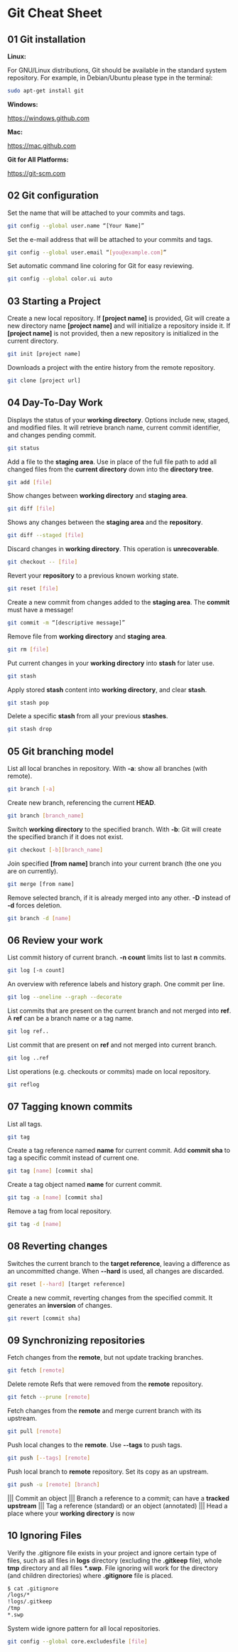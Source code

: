 # Git Cheat Sheet

## 01 Git installation

**Linux:**

For GNU/Linux distributions, Git should be available in the standard
system repository. For example, in Debian/Ubuntu please type in
the terminal:

```bash
sudo apt-get install git
```

**Windows:**

<https://windows.github.com>

**Mac:**

<https://mac.github.com>

**Git for All Platforms:**

<https://git-scm.com>

## 02 Git configuration

Set the name that will be attached to your commits and tags.

```bash
git config --global user.name “[Your Name]”
```

Set the e-mail address that will be attached to your commits and tags.

```bash
git config --global user.email “[you@example.com]”
```

Set automatic command line coloring for Git for easy reviewing.

```bash
git config --global color.ui auto
```

## 03 Starting a Project

Create a new local repository. If **[project name]** is provided, Git will create a new directory name **[project name]** and will initialize a repository inside it. If **[project name]** is not provided, then a new repository is initialized in the current directory.

```bash
git init [project name]
```

Downloads a project with the entire history from the remote repository.

```bash
git clone [project url]
```

## 04 Day-To-Day Work

Displays the status of your **working directory**. Options include new, staged, and modified files. It will retrieve branch name, current commit identifier, and changes pending commit.

```bash
git status
```

Add a file to the **staging area**. Use in place of the full file path to add all changed files from the **current directory** down into the **directory tree**.

```bash
git add [file]
```

Show changes between **working directory** and **staging area**.

```bash
git diff [file]
```

Shows any changes between the **staging area** and the **repository**.

```bash
git diff --staged [file]
```

Discard changes in **working directory**. This operation is **unrecoverable**.

```bash
git checkout -- [file]
```

Revert your **repository** to a previous known working state.

```bash
git reset [file]
```

Create a new commit from changes added to the **staging area**. The **commit** must have a message!

```bash
git commit -m “[descriptive message]”
```

Remove file from **working directory** and **staging area**.

```bash
git rm [file]
```

Put current changes in your **working directory** into **stash** for later use.

```bash
git stash
```

Apply stored **stash** content into **working directory**, and clear **stash**.

```bash
git stash pop
```

Delete a specific **stash** from all your previous **stashes**.

```bash
git stash drop
```

## 05 Git branching model

List all local branches in repository. With **-a**: show all branches (with remote).

```bash
git branch [-a]
```

Create new branch, referencing the current **HEAD**.

```bash
git branch [branch_name]
```

Switch **working directory** to the specified branch. With **-b**: Git will create the specified branch if it does not exist.

```bash
git checkout [-b][branch_name]
```

Join specified **[from name]** branch into your current branch (the one you are on currently).

```bash
git merge [from name]
```

Remove selected branch, if it is already merged into any other.
**-D** instead of **-d** forces deletion.

```bash
git branch -d [name]
```

## 06 Review your work

List commit history of current branch. **-n count** limits list to last **n** commits.

```bash
git log [-n count]
```

An overview with reference labels and history graph. One commit per line.

```bash
git log --oneline --graph --decorate
```

List commits that are present on the current branch and not merged into **ref**. A **ref** can be a branch name or a tag name.

```bash
git log ref..
```

List commit that are present on **ref** and not merged into current branch.

```bash
git log ..ref
```

List operations (e.g. checkouts or commits) made on local repository.

```bash
git reflog
```

## 07 Tagging known commits

List all tags.

```bash
git tag
```

Create a tag reference named **name** for current commit. Add **commit sha** to tag a specific commit instead of current one.

```bash
git tag [name] [commit sha]
```

Create a tag object named **name** for current commit.

```bash
git tag -a [name] [commit sha]
```

Remove a tag from local repository.

```bash
git tag -d [name]
```

## 08 Reverting changes

Switches the current branch to the **target reference**, leaving a difference as an uncommitted change. When **--hard** is used, all changes are discarded.

```bash
git reset [--hard] [target reference]
```

Create a new commit, reverting changes from the specified commit. It generates an **inversion** of changes.

```bash
git revert [commit sha]
```

## 09 Synchronizing repositories

Fetch changes from the **remote**, but not update tracking branches.

```bash
git fetch [remote]
```

Delete remote Refs that were removed from the **remote** repository.

```bash
git fetch --prune [remote]
```

Fetch changes from the **remote** and merge current branch with its upstream.

```bash
git pull [remote]
```

Push local changes to the **remote**. Use **--tags** to push tags.

```bash
git push [--tags] [remote]
```

Push local branch to **remote** repository. Set its copy as an upstream.

```bash
git push -u [remote] [branch]
```

||| Commit
an object
||| Branch
a reference to a commit; can have a **tracked upstream**
||| Tag
a reference (standard) or an object (annotated)
||| Head
a place where your **working directory** is now

## 10 Ignoring Files

Verify the .gitignore file exists in your project and ignore certain type of files, such as all files in **logs** directory (excluding the **.gitkeep** file), whole **tmp** directory and all files **\*.swp**. File ignoring will work for the directory (and children directories) where **.gitignore** file is placed.

```bash
$ cat .gitignore
/logs/*
!logs/.gitkeep
/tmp
*.swp
```

System wide ignore pattern for all local repositories.

```bash
git config --global core.excludesfile [file]
```

